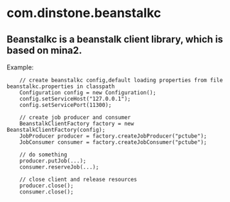 com.dinstone.beanstalkc
=======================

Beanstalkc is a beanstalk client library, which is based on mina2.
-----------------------------------------------------------------------------
Example:

		// create beanstalkc config,default loading properties from file beanstalkc.properties in classpath
		Configuration config = new Configuration();
		config.setServiceHost("127.0.0.1");
		config.setServicePort(11300);
		
		// create job producer and consumer
        BeanstalkClientFactory factory = new BeanstalkClientFactory(config);
        JobProducer producer = factory.createJobProducer("pctube");
        JobConsumer consumer = factory.createJobConsumer("pctube");
		
		// do something
        producer.putJob(...);
        consumer.reserveJob(...);
        
        // close client and release resources
        producer.close();
        consumer.close();
        